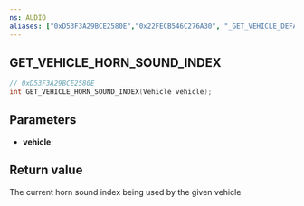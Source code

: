```yaml
---
ns: AUDIO
aliases: ["0xD53F3A29BCE2580E","0x22FECB546C276A30", "_GET_VEHICLE_DEFAULT_HORN_VARIATION"]
---
```

## GET_VEHICLE_HORN_SOUND_INDEX

```c
// 0xD53F3A29BCE2580E
int GET_VEHICLE_HORN_SOUND_INDEX(Vehicle vehicle);
```

## Parameters
* **vehicle**:

## Return value
The current horn sound index being used by the given vehicle
